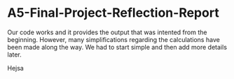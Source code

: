 # A5-Final-Project-Reflection-Report

Our code works and it provides the output that was intented from the beginning. However, many simplifications regarding the calculations have been made along the way. We had to start simple and then add more details later. 

Hejsa
